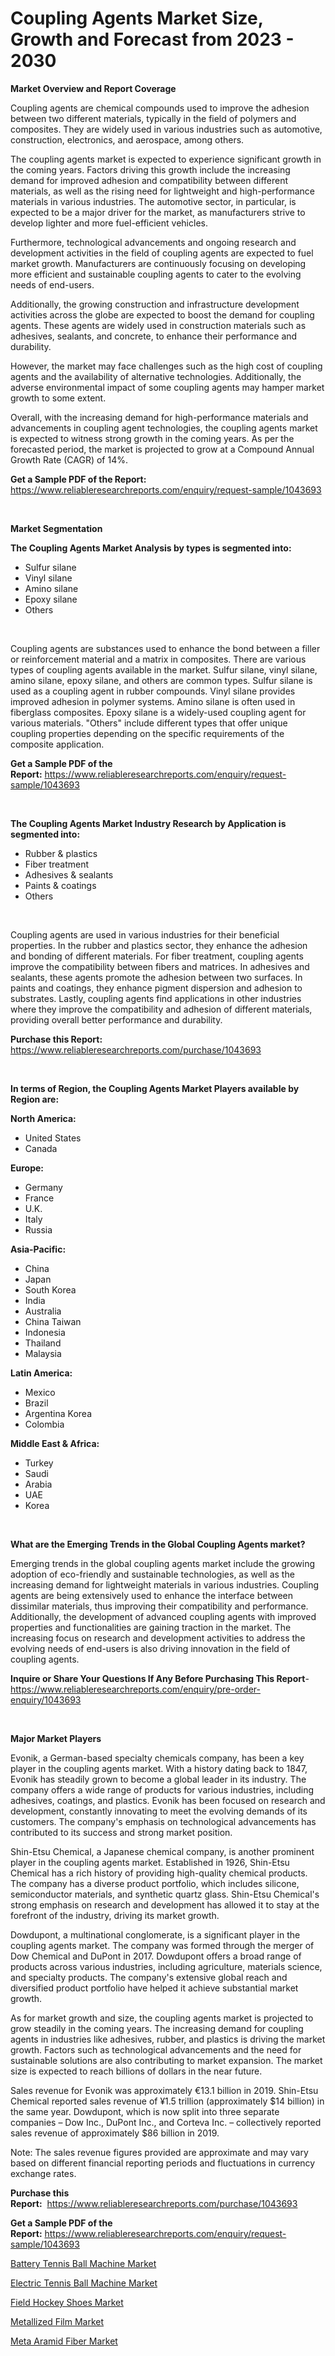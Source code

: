<p><h1>Coupling Agents Market Size, Growth and Forecast from 2023 - 2030</h1></p><p><strong>Market Overview and Report Coverage</strong></p>
<p><p>Coupling agents are chemical compounds used to improve the adhesion between two different materials, typically in the field of polymers and composites. They are widely used in various industries such as automotive, construction, electronics, and aerospace, among others.</p><p>The coupling agents market is expected to experience significant growth in the coming years. Factors driving this growth include the increasing demand for improved adhesion and compatibility between different materials, as well as the rising need for lightweight and high-performance materials in various industries. The automotive sector, in particular, is expected to be a major driver for the market, as manufacturers strive to develop lighter and more fuel-efficient vehicles.</p><p>Furthermore, technological advancements and ongoing research and development activities in the field of coupling agents are expected to fuel market growth. Manufacturers are continuously focusing on developing more efficient and sustainable coupling agents to cater to the evolving needs of end-users.</p><p>Additionally, the growing construction and infrastructure development activities across the globe are expected to boost the demand for coupling agents. These agents are widely used in construction materials such as adhesives, sealants, and concrete, to enhance their performance and durability.</p><p>However, the market may face challenges such as the high cost of coupling agents and the availability of alternative technologies. Additionally, the adverse environmental impact of some coupling agents may hamper market growth to some extent.</p><p>Overall, with the increasing demand for high-performance materials and advancements in coupling agent technologies, the coupling agents market is expected to witness strong growth in the coming years. As per the forecasted period, the market is projected to grow at a Compound Annual Growth Rate (CAGR) of 14%.</p></p>
<p><strong>Get a Sample PDF of the Report:</strong> <a href="https://www.reliableresearchreports.com/enquiry/request-sample/1043693">https://www.reliableresearchreports.com/enquiry/request-sample/1043693</a></p>
<p>&nbsp;</p>
<p><strong>Market Segmentation</strong></p>
<p><strong>The Coupling Agents Market Analysis by types is segmented into:</strong></p>
<p><ul><li>Sulfur silane</li><li>Vinyl silane</li><li>Amino silane</li><li>Epoxy silane</li><li>Others</li></ul></p>
<p>&nbsp;</p>
<p><p>Coupling agents are substances used to enhance the bond between a filler or reinforcement material and a matrix in composites. There are various types of coupling agents available in the market. Sulfur silane, vinyl silane, amino silane, epoxy silane, and others are common types. Sulfur silane is used as a coupling agent in rubber compounds. Vinyl silane provides improved adhesion in polymer systems. Amino silane is often used in fiberglass composites. Epoxy silane is a widely-used coupling agent for various materials. "Others" include different types that offer unique coupling properties depending on the specific requirements of the composite application.</p></p>
<p><strong>Get a Sample PDF of the Report:</strong>&nbsp;<a href="https://www.reliableresearchreports.com/enquiry/request-sample/1043693">https://www.reliableresearchreports.com/enquiry/request-sample/1043693</a></p>
<p>&nbsp;</p>
<p><strong>The Coupling Agents Market Industry Research by Application is segmented into:</strong></p>
<p><ul><li>Rubber & plastics</li><li>Fiber treatment</li><li>Adhesives & sealants</li><li>Paints & coatings</li><li>Others</li></ul></p>
<p>&nbsp;</p>
<p><p>Coupling agents are used in various industries for their beneficial properties. In the rubber and plastics sector, they enhance the adhesion and bonding of different materials. For fiber treatment, coupling agents improve the compatibility between fibers and matrices. In adhesives and sealants, these agents promote the adhesion between two surfaces. In paints and coatings, they enhance pigment dispersion and adhesion to substrates. Lastly, coupling agents find applications in other industries where they improve the compatibility and adhesion of different materials, providing overall better performance and durability.</p></p>
<p><strong>Purchase this Report:</strong>&nbsp; <a href="https://www.reliableresearchreports.com/purchase/1043693">https://www.reliableresearchreports.com/purchase/1043693</a></p>
<p>&nbsp;</p>
<p><strong>In terms of Region, the Coupling Agents Market Players available by Region are:</strong></p>
<p>
    <p> <strong> North America: </strong>
        <ul>
            <li>United States</li>
            <li>Canada</li>
        </ul>
        </p> 
    <p> <strong> Europe: </strong>
        <ul>
            <li>Germany</li>
            <li>France</li>
            <li>U.K.</li>
            <li>Italy</li>
            <li>Russia</li>
        </ul>
        </p> 
    <p> <strong> Asia-Pacific: </strong>
        <ul>
            <li>China</li>
            <li>Japan</li>
            <li>South Korea</li>
            <li>India</li>
            <li>Australia</li>
            <li>China Taiwan</li>
            <li>Indonesia</li>
            <li>Thailand</li>
            <li>Malaysia</li>
        </ul>
        </p> 
    <p> <strong> Latin America: </strong>
        <ul>
            <li>Mexico</li>
            <li>Brazil</li>
            <li>Argentina Korea</li>
            <li>Colombia</li>
        </ul>
        </p> 
    <p> <strong> Middle East & Africa: </strong>
        <ul>
            <li>Turkey</li>
            <li>Saudi</li>
            <li>Arabia</li>
            <li>UAE</li>
            <li>Korea</li>
        </ul>
    </p>
    </p>
<p>&nbsp;</p>
<p><strong>What are the Emerging Trends in the Global Coupling Agents market?</strong></p>
<p><p>Emerging trends in the global coupling agents market include the growing adoption of eco-friendly and sustainable technologies, as well as the increasing demand for lightweight materials in various industries. Coupling agents are being extensively used to enhance the interface between dissimilar materials, thus improving their compatibility and performance. Additionally, the development of advanced coupling agents with improved properties and functionalities are gaining traction in the market. The increasing focus on research and development activities to address the evolving needs of end-users is also driving innovation in the field of coupling agents.</p></p>
<p><strong>Inquire or Share Your Questions If Any Before Purchasing This Report</strong>- <a href="https://www.reliableresearchreports.com/enquiry/pre-order-enquiry/1043693">https://www.reliableresearchreports.com/enquiry/pre-order-enquiry/1043693</a></p>
<p>&nbsp;</p>
<p><strong>Major Market Players</strong></p>
<p><p>Evonik, a German-based specialty chemicals company, has been a key player in the coupling agents market. With a history dating back to 1847, Evonik has steadily grown to become a global leader in its industry. The company offers a wide range of products for various industries, including adhesives, coatings, and plastics. Evonik has been focused on research and development, constantly innovating to meet the evolving demands of its customers. The company's emphasis on technological advancements has contributed to its success and strong market position.</p><p>Shin-Etsu Chemical, a Japanese chemical company, is another prominent player in the coupling agents market. Established in 1926, Shin-Etsu Chemical has a rich history of providing high-quality chemical products. The company has a diverse product portfolio, which includes silicone, semiconductor materials, and synthetic quartz glass. Shin-Etsu Chemical's strong emphasis on research and development has allowed it to stay at the forefront of the industry, driving its market growth.</p><p>Dowdupont, a multinational conglomerate, is a significant player in the coupling agents market. The company was formed through the merger of Dow Chemical and DuPont in 2017. Dowdupont offers a broad range of products across various industries, including agriculture, materials science, and specialty products. The company's extensive global reach and diversified product portfolio have helped it achieve substantial market growth.</p><p>As for market growth and size, the coupling agents market is projected to grow steadily in the coming years. The increasing demand for coupling agents in industries like adhesives, rubber, and plastics is driving the market growth. Factors such as technological advancements and the need for sustainable solutions are also contributing to market expansion. The market size is expected to reach billions of dollars in the near future.</p><p>Sales revenue for Evonik was approximately €13.1 billion in 2019. Shin-Etsu Chemical reported sales revenue of ¥1.5 trillion (approximately $14 billion) in the same year. Dowdupont, which is now split into three separate companies – Dow Inc., DuPont Inc., and Corteva Inc. – collectively reported sales revenue of approximately $86 billion in 2019.</p><p>Note: The sales revenue figures provided are approximate and may vary based on different financial reporting periods and fluctuations in currency exchange rates.</p></p>
<p><strong>Purchase this Report:</strong>&nbsp;&nbsp;<a href="https://www.reliableresearchreports.com/purchase/1043693">https://www.reliableresearchreports.com/purchase/1043693</a></p>
<p></p>
<p><strong>Get a Sample PDF of the Report:</strong>&nbsp;<a href="https://www.reliableresearchreports.com/enquiry/request-sample/1043693">https://www.reliableresearchreports.com/enquiry/request-sample/1043693</a></p>
<p><p><a href="https://medium.com/@altcoinartist/battery-tennis-ball-machine-market-analysis-its-cagr-market-segmentation-and-global-industry-535d05d6eab9">Battery Tennis Ball Machine Market</a></p><p><a href="https://medium.com/@miningmaster/electric-tennis-ball-machine-market-furnishes-information-on-market-share-market-trends-and-eef39c78bd7f">Electric Tennis Ball Machine Market</a></p><p><a href="https://medium.com/@morgancrist1926/field-hockey-shoes-market-size-and-market-trends-complete-industry-overview-2023-to-2030-862ef8d8138f">Field Hockey Shoes Market</a></p><p><a href="https://github.com/gaydyna/Market-Research-Report-List-1/blob/main/metallized-film-market.md">Metallized Film Market</a></p><p><a href="https://github.com/tamvrosiya/Market-Research-Report-List-1/blob/main/meta-aramid-fiber-market.md">Meta Aramid Fiber Market</a></p></p>